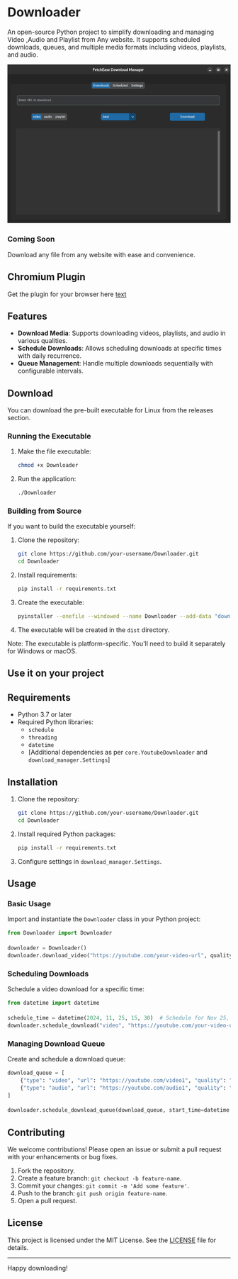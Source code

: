 # Downloader

An open-source Python project to simplify downloading and managing Video ,Audio and Playlist from Any website. It supports scheduled downloads, queues, and multiple media formats including videos, playlists, and audio.

![alt text](image.png)



### Coming Soon
Download any file from any website with ease and convenience.

## Chromium Plugin

Get the plugin for your browser here
[text](https://github.com/TharakaUmayanga/FetchEase-Chromium-Plugin)

## Features

- **Download Media**: Supports downloading videos, playlists, and audio in various qualities.
- **Schedule Downloads**: Allows scheduling downloads at specific times with daily recurrence.
- **Queue Management**: Handle multiple downloads sequentially with configurable intervals.

## Download

You can download the pre-built executable for Linux from the releases section.

### Running the Executable

1. Make the file executable:
   ```bash
   chmod +x Downloader
   ```

2. Run the application:
   ```bash
   ./Downloader
   ```

### Building from Source

If you want to build the executable yourself:

1. Clone the repository:
   ```bash
   git clone https://github.com/your-username/Downloader.git
   cd Downloader
   ```

2. Install requirements:
   ```bash
   pip install -r requirements.txt
   ```

3. Create the executable:
   ```bash
   pyinstaller --onefile --windowed --name Downloader --add-data "download_manager:download_manager" --add-data "core:core" main.py
   ```

4. The executable will be created in the `dist` directory.

Note: The executable is platform-specific. You'll need to build it separately for Windows or macOS.

## Use it on your project

## Requirements

- Python 3.7 or later
- Required Python libraries:
  - `schedule`
  - `threading`
  - `datetime`
  - [Additional dependencies as per `core.YoutubeDownloader` and `download_manager.Settings`]

## Installation

1. Clone the repository:
   ```bash
   git clone https://github.com/your-username/Downloader.git
   cd Downloader
   ```

2. Install required Python packages:
   ```bash
   pip install -r requirements.txt
   ```

3. Configure settings in `download_manager.Settings`.

## Usage

### Basic Usage

Import and instantiate the `Downloader` class in your Python project:
```python
from Downloader import Downloader

downloader = Downloader()
downloader.download_video("https://youtube.com/your-video-url", quality="best")
```

### Scheduling Downloads

Schedule a video download for a specific time:
```python
from datetime import datetime

schedule_time = datetime(2024, 11, 25, 15, 30)  # Schedule for Nov 25, 2024, at 3:30 PM
downloader.schedule_download("video", "https://youtube.com/your-video-url", schedule_time)
```

### Managing Download Queue

Create and schedule a download queue:
```python
download_queue = [
    {"type": "video", "url": "https://youtube.com/video1", "quality": "1080p"},
    {"type": "audio", "url": "https://youtube.com/audio1", "quality": "best"},
]

downloader.schedule_download_queue(download_queue, start_time=datetime.now(), interval_minutes=10)
```

## Contributing

We welcome contributions! Please open an issue or submit a pull request with your enhancements or bug fixes.

1. Fork the repository.
2. Create a feature branch: `git checkout -b feature-name`.
3. Commit your changes: `git commit -m 'Add some feature'`.
4. Push to the branch: `git push origin feature-name`.
5. Open a pull request.

## License

This project is licensed under the MIT License. See the [LICENSE](LICENSE) file for details.

---

Happy downloading!
